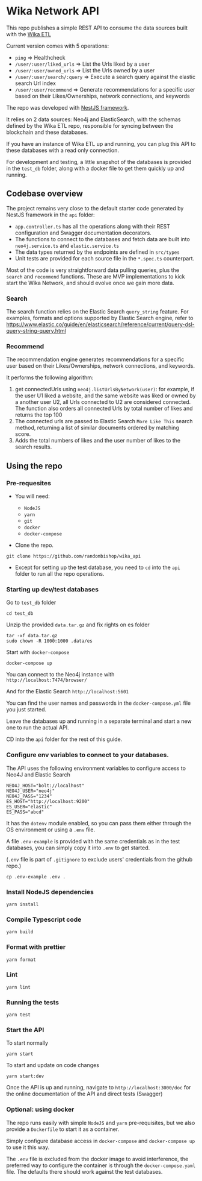 # Wika Network API

This repo publishes a simple REST API to consume the data sources built with the [Wika ETL](https://github.com/randombishop/wika_etl)

Current version comes with 5 operations:
* `ping` => Healthcheck
* `/user/:user/liked_urls` => List the Urls liked by a user
* `/user/:user/owned_urls` => List the Urls owned by a user
* `/user/:user/search/:query` => Execute a search query against the elastic search Url index
* `/user/:user/recommend` => Generate recommendations for a specific user based on their Likes/Ownerships, network connections, and keywords

The repo was developed with [NestJS framework](https://docs.nestjs.com/).

It relies on 2 data sources: Neo4j and ElasticSearch, 
with the schemas defined by the Wika ETL repo, responsible for syncing between the blockchain and these databases.

If you have an instance of Wika ETL up and running, you can plug this API to these databases with a read only connection.

For development and testing, a little snapshot of the databases is provided in the `test_db` folder, 
along with a docker file to get them quickly up and running.


## Codebase overview

The project remains very close to the default starter code generated by NestJS framework in the `api` folder:
- `app.controller.ts` has all the operations along with their REST configuration and Swagger documentation decorators.
- The functions to connect to the databases and fetch data are built into `neo4j.service.ts` and `elastic.service.ts`
- The data types returned by the endpoints are defined in `src/types`
- Unit tests are provided for each source file in the `*.spec.ts` counterpart.

Most of the code is very straightforward data pulling queries, plus the `search` and `recommend` functions. 
These are MVP implementations to kick start the Wika Network, and should evolve once we gain more data. 

### Search
The search function relies on the Elastic Search `query_string` feature. 
For examples, formats and options supported by Elastic Search engine, refer to https://www.elastic.co/guide/en/elasticsearch/reference/current/query-dsl-query-string-query.html

### Recommend
The recommendation engine generates recommendations for a specific user based on their 
Likes/Ownerships, network connections, and keywords.

It performs the following algorithm:
1. get connectedUrls using `neo4j.listUrlsByNetwork(user)`: for example, if the user U1 liked a website,
and the same website was liked or owned by a another user U2, all Urls connected to U2 are considered connected.
The function also orders all connected Urls by total number of likes and returns the top 100
2. The connected urls are passed to Elastic Search `More Like This` search method, returning a list of similar documents ordered by matching score.
3. Adds the total numbers of likes and the user number of likes to the search results.


## Using the repo

### Pre-requesites
- You will need:
  * `NodeJS` 
  * `yarn` 
  * `git`
  * `docker`
  * `docker-compose`
  

- Clone the repo.
```
git clone https://github.com/randombishop/wika_api
```
- Except for setting up the test database, you need to `cd` into the `api` folder to run all the repo operations.

### Starting up dev/test databases
Go to `test_db` folder

```cd test_db```

Unzip the provided `data.tar.gz` and fix rights on es folder

```
tar -xf data.tar.gz
sudo chown -R 1000:1000 .data/es
```

Start with `docker-compose`

```
docker-compose up
```

You can connect to the Neo4j instance with `http://localhost:7474/browser/`

And for the Elastic Search `http://localhost:5601`

You can find the user names and passwords in the `docker-compose.yml` file you just started.

Leave the databases up and running in a separate terminal and start a new one to run the actual API. 

CD into the `api` folder for the rest of this guide.


### Configure env variables to connect to your databases.
The API uses the following environment variables to configure access to Neo4J and Elastic Search
```
NEO4J_HOST="bolt://localhost"
NEO4J_USER="neo4j"
NEO4J_PASS="1234"
ES_HOST="http://localhost:9200"
ES_USER="elastic"
ES_PASS="abcd"
```

It has the `dotenv` module enabled, so you can pass them either through the OS environment or using a `.env` file.

A file `.env-example` is provided with the same credentials as in the test databases, 
you can simply copy it into `.env` to get started.

(`.env` file is part of `.gitignore` to exclude users' credentials from the github repo.)

```
cp .env-example .env .
```


### Install NodeJS dependencies
```
yarn install
```

### Compile Typescript code
```
yarn build
```

### Format with prettier
```
yarn format
```

### Lint
```
yarn lint
```

### Running the tests
```
yarn test
```

### Start the API
To start normally
```
yarn start
```

To start and update on code changes
```
yarn start:dev
```

Once the API is up and running, navigate to `http://localhost:3000/doc` for the online documentation of the API 
and direct tests (Swagger)


### Optional: using docker
The repo runs easily with simple `NodeJS` and `yarn` pre-requisites, but we also provide a `Dockerfile` to start it 
as a container.

Simply configure database access in `docker-compose` and `docker-compose up` to use it this way.

The `.env` file is excluded from the docker image to avoid interference, the preferred way to configure 
the container is through the `docker-compose.yaml` file. The defaults there should work against the test databases.





